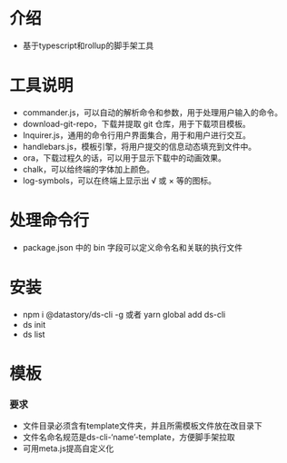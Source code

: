 # 介绍

- 基于typescript和rollup的脚手架工具

# 工具说明

- commander.js，可以自动的解析命令和参数，用于处理用户输入的命令。
- download-git-repo，下载并提取 git 仓库，用于下载项目模板。
- Inquirer.js，通用的命令行用户界面集合，用于和用户进行交互。
- handlebars.js，模板引擎，将用户提交的信息动态填充到文件中。
- ora，下载过程久的话，可以用于显示下载中的动画效果。
- chalk，可以给终端的字体加上颜色。
- log-symbols，可以在终端上显示出 √ 或 × 等的图标。

# 处理命令行

- package.json 中的 bin 字段可以定义命令名和关联的执行文件

# 安装

- npm i @datastory/ds-cli -g 或者 yarn global add ds-cli
- ds init <template-name> <app-name>
- ds list

# 模板

### 要求

- 文件目录必须含有template文件夹，并且所需模板文件放在改目录下
- 文件名命名规范是ds-cli-‘name’-template，方便脚手架拉取
- 可用meta.js提高自定义化